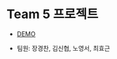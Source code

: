 # Team 5 프로젝트
- [DEMO](!https://62d79886d7886379f2285f4b--melodious-meerkat-7e3460.netlify.app/)

- 팀원: 장경찬, 김신협, 노영서, 최효근

